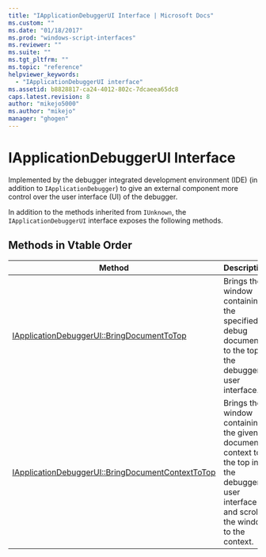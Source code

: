 ```yaml
---
title: "IApplicationDebuggerUI Interface | Microsoft Docs"
ms.custom: ""
ms.date: "01/18/2017"
ms.prod: "windows-script-interfaces"
ms.reviewer: ""
ms.suite: ""
ms.tgt_pltfrm: ""
ms.topic: "reference"
helpviewer_keywords: 
  - "IApplicationDebuggerUI interface"
ms.assetid: b8828817-ca24-4012-802c-7dcaeea65dc8
caps.latest.revision: 8
author: "mikejo5000"
ms.author: "mikejo"
manager: "ghogen"
---
```

# IApplicationDebuggerUI Interface
Implemented by the debugger integrated development environment (IDE) (in addition to `IApplicationDebugger`) to give an external component more control over the user interface (UI) of the debugger.  
  
 In addition to the methods inherited from `IUnknown`, the `IApplicationDebuggerUI` interface exposes the following methods.  
  
## Methods in Vtable Order  
  
|Method|Description|  
|------------|-----------------|  
|[IApplicationDebuggerUI::BringDocumentToTop](../../winscript/reference/iapplicationdebuggerui-bringdocumenttotop.md)|Brings the window containing the specified debug document to the top in the debugger user interface.|  
|[IApplicationDebuggerUI::BringDocumentContextToTop](../../winscript/reference/iapplicationdebuggerui-bringdocumentcontexttotop.md)|Brings the window containing the given document context to the top in the debugger user interface and scrolls the window to the context.|